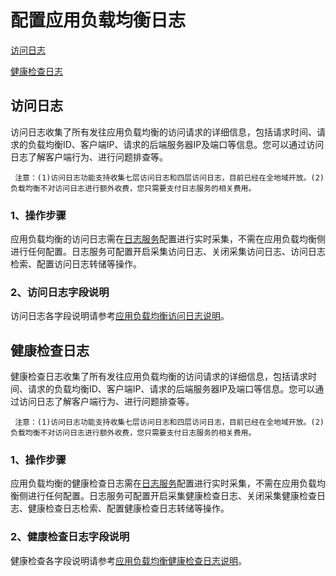 # 配置应用负载均衡日志

[访问日志](Access-Log#user-content-1)

[健康检查日志](Access-Log#user-content-2)

## 访问日志
<div id="user-content-1"></div>

访问日志收集了所有发往应用负载均衡的访问请求的详细信息，包括请求时间、请求的负载均衡ID、客户端IP、请求的后端服务器IP及端口等信息。您可以通过访问日志了解客户端行为、进行问题排查等。

     注意：(1)访问日志功能支持收集七层访问日志和四层访问日志，目前已经在全地域开放。(2)负载均衡不对访问日志进行额外收费，您只需要支付日志服务的相关费用。

### 1、操作步骤
应用负载均衡的访问日志需在[日志服务](https://docs.jdcloud.com/log-service/product-overview)配置进行实时采集，不需在应用负载均衡侧进行任何配置。日志服务可配置开启采集访问日志、关闭采集访问日志、访问日志检索、配置访问日志转储等操作。

### 2、访问日志字段说明
访问日志各字段说明请参考[应用负载均衡访问日志说明](https://docs.jdcloud.com/log-service/alblog)。

## 健康检查日志
<div id="user-content-2"></div>

健康检查日志收集了所有发往应用负载均衡的访问请求的详细信息，包括请求时间、请求的负载均衡ID、客户端IP、请求的后端服务器IP及端口等信息。您可以通过访问日志了解客户端行为、进行问题排查等。

     注意：(1)访问日志功能支持收集七层访问日志和四层访问日志，目前已经在全地域开放。(2)负载均衡不对访问日志进行额外收费，您只需要支付日志服务的相关费用。

### 1、操作步骤
应用负载均衡的健康检查日志需在[日志服务](https://docs.jdcloud.com/log-service/product-overview)配置进行实时采集，不需在应用负载均衡侧进行任何配置。日志服务可配置开启采集健康检查日志、关闭采集健康检查日志、健康检查日志检索、配置健康检查日志转储等操作。

### 2、健康检查日志字段说明

健康检查各字段说明请参考[应用负载均衡健康检查日志说明](https://docs.jdcloud.com/log-service/alblog)。
